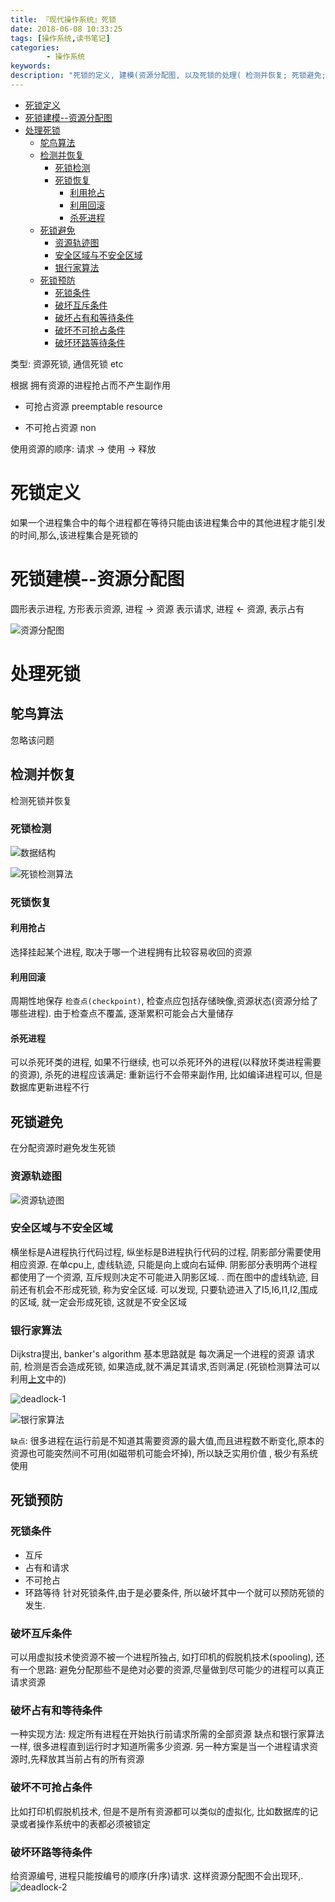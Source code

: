 ```yaml
---
title: 『现代操作系统』死锁
date: 2018-06-08 10:33:25
tags: [操作系统,读书笔记]
categories: 
        - 操作系统
keywords: 
description: "死锁的定义, 建模(资源分配图, 以及死锁的处理( 检测并恢复; 死锁避免; 死锁预防)"
---
```



<!-- TOC -->

- [死锁定义](#死锁定义)
- [死锁建模--资源分配图](#死锁建模--资源分配图)
- [处理死锁](#处理死锁)
    - [鸵鸟算法](#鸵鸟算法)
    - [检测并恢复](#检测并恢复)
        - [死锁检测](#死锁检测)
        - [死锁恢复](#死锁恢复)
            - [利用抢占](#利用抢占)
            - [利用回滚](#利用回滚)
            - [杀死进程](#杀死进程)
    - [死锁避免](#死锁避免)
        - [资源轨迹图](#资源轨迹图)
        - [安全区域与不安全区域](#安全区域与不安全区域)
        - [银行家算法](#银行家算法)
    - [死锁预防](#死锁预防)
        - [死锁条件](#死锁条件)
        - [破坏互斥条件](#破坏互斥条件)
        - [破坏占有和等待条件](#破坏占有和等待条件)
        - [破坏不可抢占条件](#破坏不可抢占条件)
        - [破坏环路等待条件](#破坏环路等待条件)

<!-- /TOC -->

类型: 资源死锁, 通信死锁 etc

根据 拥有资源的进程抢占而不产生副作用

* 可抢占资源 preemptable resource


* 不可抢占资源 non

 
使用资源的顺序: 请求  ->  使用 -> 释放

<a id="markdown-死锁定义" name="死锁定义"></a>
# 死锁定义

如果一个进程集合中的每个进程都在等待只能由该进程集合中的其他进程才能引发的时间,那么,该进程集合是死锁的

<a id="markdown-死锁建模--资源分配图" name="死锁建模--资源分配图"></a>
# 死锁建模--资源分配图

圆形表示进程, 方形表示资源,  进程 -> 资源 表示请求,   进程 <- 资源, 表示占有

![资源分配图](images/资源分配图.png)


<a id="markdown-处理死锁" name="处理死锁"></a>
# 处理死锁
<a id="markdown-鸵鸟算法" name="鸵鸟算法"></a>
## 鸵鸟算法
忽略该问题
<a id="markdown-检测并恢复" name="检测并恢复"></a>
## 检测并恢复
检测死锁并恢复
<a id="markdown-死锁检测" name="死锁检测"></a>
### 死锁检测
	
![数据结构](images/数据结构.png)

![死锁检测算法](images/死锁检测算法.png)

<a id="markdown-死锁恢复" name="死锁恢复"></a>
### 死锁恢复
<a id="markdown-利用抢占" name="利用抢占"></a>
#### 利用抢占
选择挂起某个进程, 取决于哪一个进程拥有比较容易收回的资源
<a id="markdown-利用回滚" name="利用回滚"></a>
#### 利用回滚
周期性地保存 `检查点(checkpoint)`, 检查点应包括存储映像,资源状态(资源分给了哪些进程). 由于检查点不覆盖, 逐渐累积可能会占大量储存
<a id="markdown-杀死进程" name="杀死进程"></a>
#### 杀死进程
可以杀死环类的进程, 如果不行继续,  也可以杀死环外的进程(以释放环类进程需要的资源),  杀死的进程应该满足: 重新运行不会带来副作用, 比如编译进程可以, 但是数据库更新进程不行
<a id="markdown-死锁避免" name="死锁避免"></a>
## 死锁避免
在分配资源时避免发生死锁
<a id="markdown-资源轨迹图" name="资源轨迹图"></a>
### 资源轨迹图

![资源轨迹图](images/资源轨迹图.png)

<a id="markdown-安全区域与不安全区域" name="安全区域与不安全区域"></a>
### 安全区域与不安全区域
横坐标是A进程执行代码过程, 纵坐标是B进程执行代码的过程, 阴影部分需要使用相应资源.  在单cpu上, 虚线轨迹, 只能是向上或向右延伸.  阴影部分表明两个进程都使用了一个资源, 互斥规则决定不可能进入阴影区域. .  而在图中的虚线轨迹, 目前还有机会不形成死锁, 称为安全区域. 可以发现, 只要轨迹进入了I5,I6,I1,I2,围成的区域, 就一定会形成死锁, 这就是不安全区域

<a id="markdown-银行家算法" name="银行家算法"></a>
### 银行家算法
Dijkstra提出,  banker's algorithm
基本思路就是 每次满足一个进程的资源  请求前, 检测是否会造成死锁, 如果造成,就不满足其请求,否则满足.(死锁检测算法可以利用[上文](#死锁检测)中的)

![deadlock-1](images/deadlock-1.png)


![银行家算法](images/银行家算法.png)

`缺点`: 很多进程在运行前是不知道其需要资源的最大值,而且进程数不断变化,原本的资源也可能突然间不可用(如磁带机可能会坏掉), 所以缺乏实用价值  , 极少有系统使用
<a id="markdown-死锁预防" name="死锁预防"></a>
## 死锁预防
<a id="markdown-死锁条件" name="死锁条件"></a>
### 死锁条件
- 互斥
- 占有和请求
- 不可抢占
- 环路等待
针对死锁条件,由于是必要条件, 所以破坏其中一个就可以预防死锁的发生.

<a id="markdown-破坏互斥条件" name="破坏互斥条件"></a>
### 破坏互斥条件
可以用虚拟技术使资源不被一个进程所独占, 如打印机的假脱机技术(spooling),
还有一个思路: 避免分配那些不是绝对必要的资源,尽量做到尽可能少的进程可以真正请求资源

<a id="markdown-破坏占有和等待条件" name="破坏占有和等待条件"></a>
### 破坏占有和等待条件
一种实现方法: 规定所有进程在开始执行前请求所需的全部资源
缺点和银行家算法一样, 很多进程直到运行时才知道所需多少资源.
另一种方案是当一个进程请求资源时,先释放其当前占有的所有资源

<a id="markdown-破坏不可抢占条件" name="破坏不可抢占条件"></a>
### 破坏不可抢占条件
比如打印机假脱机技术, 但是不是所有资源都可以类似的虚拟化, 比如数据库的记录或者操作系统中的表都必须被锁定

<a id="markdown-破坏环路等待条件" name="破坏环路等待条件"></a>
### 破坏环路等待条件
给资源编号, 进程只能按编号的顺序(升序)请求. 这样资源分配图不会出现环,.
![deadlock-2](images/deadlock-2.png)


